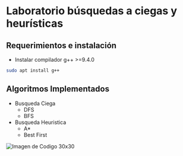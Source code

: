 # Laboratorio búsquedas a ciegas y heurísticas

## Requerimientos e instalación

- Instalar compilador g++ >=9.4.0

```bash
sudo apt install g++
```

## Algoritmos Implementados

- Busqueda Ciega
  - DFS
  - BFS
- Busqueda Heuristica
  - A*
  - Best First



![Imagen de Codigo 30x30](https://github.com/warrormac/IA-UCSP-1/blob/main/Lab_01/IA%20Busqueda%202.png)
